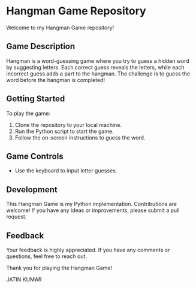 # Hangman Game Repository

Welcome to my Hangman Game repository!

## Game Description

Hangman is a word-guessing game where you try to guess a hidden word by suggesting letters. Each correct guess reveals the letters, while each incorrect guess adds a part to the hangman. The challenge is to guess the word before the hangman is completed!

## Getting Started

To play the game:

1. Clone the repository to your local machine.
2. Run the Python script to start the game.
3. Follow the on-screen instructions to guess the word.

## Game Controls

- Use the keyboard to input letter guesses.

## Development

This Hangman Game is my Python implementation. Contributions are welcome! If you have any ideas or improvements, please submit a pull request.

## Feedback

Your feedback is highly appreciated. If you have any comments or questions, feel free to reach out.

Thank you for playing the Hangman Game!

JATIN KUMAR
